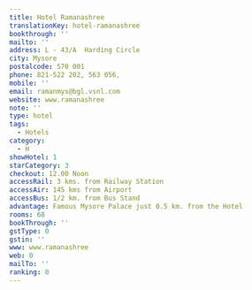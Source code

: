 ```yaml
---
title: Hotel Ramanashree
translationKey: hotel-ramanashree
bookthrough: ''
mailto: ''
address: L - 43/A  Harding Circle
city: Mysore
postalcode: 570 001
phone: 821-522 202, 563 056,
mobile: ''
email: ramanmys@bgl.vsnl.com
website: www.ramanashree
note: ''
type: hotel
tags:
  - Hotels
category:
  - H
showHotel: 1
starCategory: 3
checkout: 12.00 Noon
accessRail: 3 kms. from Railway Station
accessAir: 145 kms from Airport
accessBus: 1/2 km. from Bus Stand
advantage: Famous Mysore Palace just 0.5 km. from the Hotel
rooms: 68
bookThrough: ''
gstType: 0
gstin: ''
www: www.ramanashree
web: 0
mailTo: ''
ranking: 0
---
```








